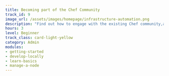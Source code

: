 ```yaml
---
title: Becoming part of the Chef Community
track_id: 9
image_url: /assets/images/homepage/infrastructure-automation.png
description: "Find out how to engage with the existing Chef community,as well as how to build a community in your own organization. You'll learn about Supermarket, messaging tools, and in-house groups as ways to meet your fellow Chefs."
hours: 3
level: Beginner
track_class: card-light-yellow
category: Admin
modules:
- getting-started
- develop-locally
- learn-basics
- manage-a-node
---
```

